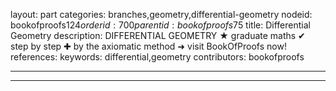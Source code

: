 layout: part
categories: branches,geometry,differential-geometry
nodeid: bookofproofs$124
orderid: 700
parentid: bookofproofs$75
title: Differential Geometry
description: DIFFERENTIAL GEOMETRY &#9733; graduate maths &#10004; step by step &#10010; by the axiomatic method &#10140; visit BookOfProofs now!
references: 
keywords: differential,geometry
contributors: bookofproofs

---


---


